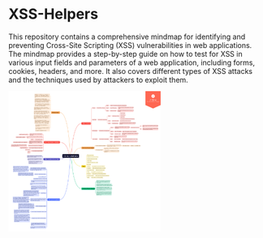 # XSS-Helpers


This repository contains a comprehensive mindmap for identifying and preventing Cross-Site Scripting (XSS) vulnerabilities in web applications. The mindmap provides a step-by-step guide on how to test for XSS in various input fields and parameters of a web application, including forms, cookies, headers, and more. It also covers different types of XSS attacks and the techniques used by attackers to exploit them.

<img src="https://github.com/NitinYadav00/XSS-Helpers/blob/main/XSS%20by%20CyberHacks.png" width="300">
